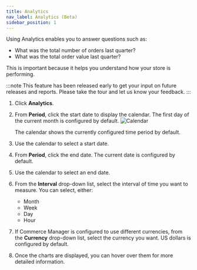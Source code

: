 ```yaml
---
title: Analytics
nav_label: Analytics (Beta)
sidebar_position: 1
---
```


Using Analytics enables you to answer questions such as:

- What was the total number of orders last quarter?
- What was the total order value last quarter?

This is important because it helps you understand how your store is performing.

:::note
This feature has been released early to get your input on future releases and reports. Please take the tour and let us know your feedback.
:::

1. Click **Analytics**.
1. From **Period**, click the start date to display the calendar. The first day of the current month is configured by default.
![Calendar](/assets/analytics_calendar.png)

   The calendar shows the currently configured time period by default.

1. Use the calendar to select a start date.
1. From **Period**, click the end date. The current date is configured by default.
1. Use the calendar to select an end date.
1. From the **Interval** drop-down list, select the interval of time you want to measure. You can select, either:

   - Month
   - Week
   - Day
   - Hour

1. If Commerce Manager is configured to use different currencies, from the **Currency** drop-down list, select the currency you want. US dollars is configured by default.
1. Once the charts are displayed, you can hover over them for more detailed information.
